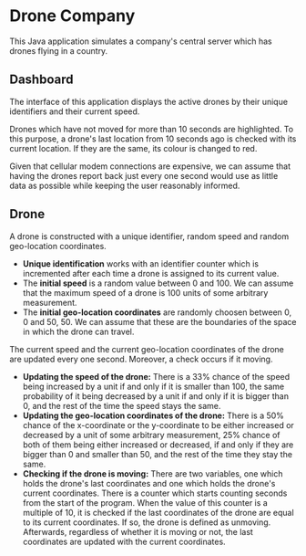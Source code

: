 # Drone Company

This Java application simulates a company's central server which has drones flying in a country.

## Dashboard

The interface of this application displays the active drones by their unique identifiers and their current speed. 

Drones which have not moved for more than 10 seconds are highlighted. To this purpose, a drone's last location from 10 seconds ago is checked with its current location. If they are the same, its colour is changed to red.

Given that cellular modem connections are expensive, we can assume that having the drones report back just every one second would use as little data as possible while keeping the user reasonably informed.

## Drone

A drone is constructed with a unique identifier, random speed and random geo-location coordinates.
<ul>
  <li><b>Unique identification</b> works with an identifier counter which is incremented after each time a drone is assigned to its current value.</li>
  <li>The <b>initial speed</b> is a random value between 0 and 100. We can assume that the maximum speed of a drone is 100 units of some arbitrary measurement.</li>
  <li>The <b>initial geo-location coordinates</b> are randomly choosen between 0, 0 and 50, 50. We can assume that these are the boundaries of the space in which the drone can travel.</li>
</ul>

The current speed and the current geo-location coordinates of the drone are updated every one second. Moreover, a check occurs if it moving.
<ul>
  <li><b>Updating the speed of the drone:</b> There is a 33% chance of the speed being increased by a unit if and only if it is smaller than 100, the same probability of it being decreased by a unit if and only if it is bigger than 0, and the rest of the time the speed stays the same.</li>
  <li><b>Updating the geo-location coordinates of the drone:</b> There is a 50% chance of the x-coordinate or the y-coordinate to be either increased or decreased by a unit of some arbitrary measurement, 25% chance of both of them being either increased or decreased, if and only if they are bigger than 0 and smaller than 50, and the rest of the time they stay the same.</li>
  <li><b>Checking if the drone is moving:</b> There are two variables, one which holds the drone's last coordinates and one which holds the drone's current coordinates. There is a counter which starts counting seconds from the start of the program. When the value of this counter is a multiple of 10, it is checked if the last coordinates of the drone are equal to its current coordinates. If so, the drone is defined as unmoving. Afterwards, regardless of whether it is moving or not, the last coordinates are updated with the current coordinates.
</ul>
